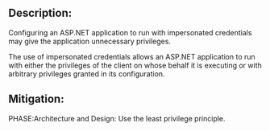## Description:

Configuring an ASP.NET application to run with impersonated credentials may give the application unnecessary privileges.

The use of impersonated credentials allows an ASP.NET application to run with either the privileges of the client on whose behalf it is executing or with arbitrary privileges granted in its configuration.

## Mitigation:


PHASE:Architecture and Design:
Use the least privilege principle.

